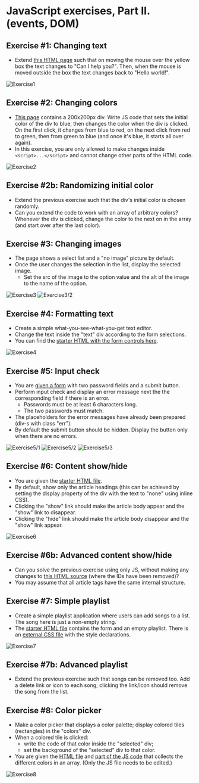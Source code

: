 # JavaScript exercises, Part II. (events, DOM)

## Exercise #1: Changing text

  - Extend [this HTML page](exercise1.html) such that on moving the mouse over the yellow box the text changes to "Can I help you?". Then, when the mouse is moved outside the box the text changes back to "Hello world!".

![Exercise1](images/exercise1.png)


## Exercise #2: Changing colors

  - [This page](exercise2.html) contains a 200x200px div. Write JS code that sets the initial color of the div to blue, then changes the color when the div is clicked. On the first click, it changes from blue to red, on the next click from red to green, then from green to blue (and once it's blue, it starts all over again).
  - In this exercise, you are only allowed to make changes inside `<script>...</script>` and cannot change other parts of the HTML code. 

![Exercise2](images/exercise2.png)

  
## Exercise #2b: Randomizing initial color

  - Extend the previous exercise such that the div's initial color is chosen randomly.
  - Can you extend the code to work with an array of arbitrary colors? Whenever the div is clicked, change the color to the next on in the array (and start over after the last color).


## Exercise #3: Changing images

  - The page shows a select list and a "no image" picture by default.
  - Once the user changes the selection in the list, display the selected image.
    * Set the src of the image to the option value and the alt of the image to the name of the option.

![Exercise3](images/exercise3.png)
![Exercise3/2](images/exercise3_2.png)


## Exercise #4: Formatting text

  - Create a simple what-you-see-what-you-get text editor. 
  - Change the text inside the "text" div according to the form selections.
  - You can find the [starter HTML with the form controls here](exercise4.html).

![Exercise4](images/exercise4.png)


## Exercise #5: Input check

  - You are [given a form](exercise5.html) with two password fields and a submit button.
  - Perform input check and display an error message next the the corresponding field if there is an error.
    * Passwords must be at least 6 characters long.
    * The two passwords must match.
  - The placeholders for the error messages have already been prepared (div-s with class "err").
  - By default the submit button should be hidden. Display the button only when there are no errors.

![Exercise5/1](images/exercise5_1.png)
![Exercise5/2](images/exercise5_2.png)
![Exercise5/3](images/exercise5_3.png)



## Exercise #6: Content show/hide

  - You are given the [starter HTML file](exercise6.html).
  - By default, show only the article headings (this can be achieved by setting the display property of the div with the text to "none" using inline CSS). 
  - Clicking the "show" link should make the article body appear and the "show" link to disappear.
  - Clicking the "hide" link should make the article body disappear and the "show" link appear.

![Exercise6](images/exercise6.png)


## Exercise #6b: Advanced content show/hide

  - Can you solve the previous exercise using only JS, without making any changes to [this HTML source](exercise6b.html) (where the IDs have been removed)?
  - You may assume that all article tags have the same internal structure.


## Exercise #7: Simple playlist

  - Create a simple playlist application where users can add songs to a list. The song here is just a non-empty string.
  - The [starter HTML file](exercise7.html) contains the form and an empty playlist. There is an [external CSS file](exercise7.css) with the style declarations.

![Exercise7](images/exercise7.png)


## Exercise #7b: Advanced playlist

  - Extend the previous exercise such that songs can be removed too. Add a delete link or icon to each song; clicking the link/icon should remove the song from the list.
  

## Exercise #8: Color picker

  - Make a color picker that displays a color palette; display colored tiles (rectangles) in the "colors" div.
  - When a colored tile is clicked:
    * write the code of that color inside the "selected" div;
    * set the background of the "selected" div to that color.
  - You are given the [HTML file](exercise8.html) and [part of the JS code](exercise8.js) that collects the different colors in an array. (Only the JS file needs to be edited.)

![Exercise8](images/exercise8.png)
    
